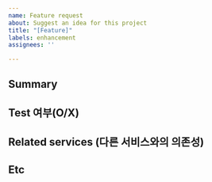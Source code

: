 ```yaml
---
name: Feature request
about: Suggest an idea for this project
title: "[Feature]"
labels: enhancement
assignees: ''

---
```


## Summary

## Test 여부(O/X)

## Related services (다른 서비스와의 의존성)

## Etc
